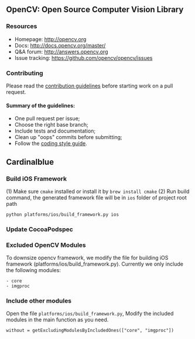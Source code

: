 ## OpenCV: Open Source Computer Vision Library

### Resources

* Homepage: <http://opencv.org>
* Docs: <http://docs.opencv.org/master/>
* Q&A forum: <http://answers.opencv.org>
* Issue tracking: <https://github.com/opencv/opencv/issues>

### Contributing

Please read the [contribution guidelines](https://github.com/opencv/opencv/wiki/How_to_contribute) before starting work on a pull request.

#### Summary of the guidelines:

* One pull request per issue;
* Choose the right base branch;
* Include tests and documentation;
* Clean up "oops" commits before submitting;
* Follow the [coding style guide](https://github.com/opencv/opencv/wiki/Coding_Style_Guide).

## Cardinalblue

### Build iOS Framework

(1) Make sure `cmake` installed or install it by `brew install cmake`
(2) Run build command, the generated framework file will be in `ios` folder of project root path

```
python platforms/ios/build_framework.py ios
```

### Update CocoaPodspec


### Excluded OpenCV Modules

To downsize opencv framework, we modify the file for building iOS framework (platforms/ios/build_framework.py).
Currently we only include the following modules:

```
- core
- imgproc
```

### Include other modules

Open the file `platforms/ios/build_framework.py`,
Modify the included modules in the main function as you need.

```
without = getExcludingModulesByIncludedOnes(["core", "imgproc"])
```